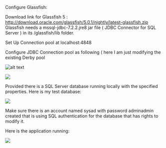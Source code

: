 Configure Glassfish:

Download link for Glassfish 5 :  http://download.oracle.com/glassfish/5.0.1/nightly/latest-glassfish.zip
Glassfish needs a mssql-jdbc-7.2.2.jre8 jar file ( JDBC Connector for SQL Server ) in its /glassfish/lib folder.

Set Up Connection pool at localhost:4848

Configure JDBC Connection pool as following ( here I am just modifying the existing Derby pool

![alt text](https://i.imgur.com/mUEruXw.png)

![](https://i.imgur.com/vyvL0ag.png)

Provided there is a SQL Server database running locally with the specified properties. Here is my test database:

![](https://i.imgur.com/YrrXjlN.png)


Make sure there is an account named sysad with password adminadmin created that is using SQL authentication for the database that has rights to modify it.

Here is the application running:

![](https://i.imgur.com/Ms7tM8D.png)
